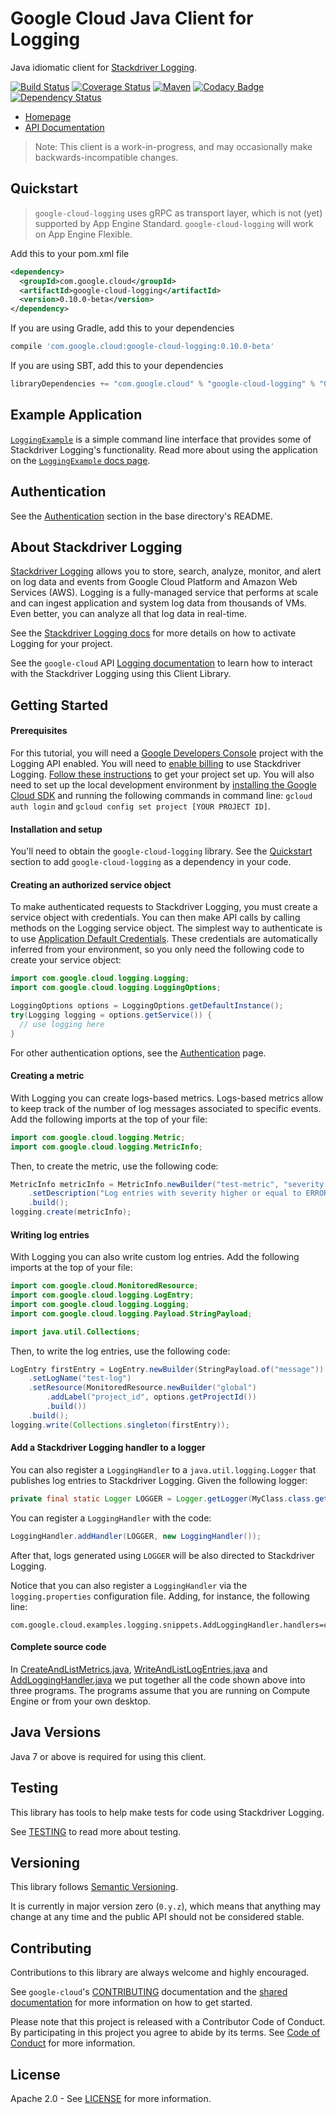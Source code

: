 Google Cloud Java Client for Logging
====================================

Java idiomatic client for [Stackdriver Logging][stackdriver-logging].

[![Build Status](https://travis-ci.org/GoogleCloudPlatform/google-cloud-java.svg?branch=master)](https://travis-ci.org/GoogleCloudPlatform/google-cloud-java)
[![Coverage Status](https://coveralls.io/repos/GoogleCloudPlatform/google-cloud-java/badge.svg?branch=master)](https://coveralls.io/r/GoogleCloudPlatform/google-cloud-java?branch=master)
[![Maven](https://img.shields.io/maven-central/v/com.google.cloud/google-cloud-logging.svg)]( https://img.shields.io/maven-central/v/com.google.cloud/google-cloud-logging.svg)
[![Codacy Badge](https://api.codacy.com/project/badge/grade/9da006ad7c3a4fe1abd142e77c003917)](https://www.codacy.com/app/mziccard/google-cloud-java)
[![Dependency Status](https://www.versioneye.com/user/projects/56bd8ee72a29ed002d2b0969/badge.svg?style=flat)](https://www.versioneye.com/user/projects/56bd8ee72a29ed002d2b0969)

-  [Homepage](https://googlecloudplatform.github.io/google-cloud-java/)
-  [API Documentation](https://googlecloudplatform.github.io/google-cloud-java/apidocs)

> Note: This client is a work-in-progress, and may occasionally
> make backwards-incompatible changes.

Quickstart
----------

> `google-cloud-logging` uses gRPC as transport layer, which is not (yet) supported by App Engine
Standard. `google-cloud-logging` will work on App Engine Flexible.

Add this to your pom.xml file
```xml
<dependency>
  <groupId>com.google.cloud</groupId>
  <artifactId>google-cloud-logging</artifactId>
  <version>0.10.0-beta</version>
</dependency>
```
If you are using Gradle, add this to your dependencies
```Groovy
compile 'com.google.cloud:google-cloud-logging:0.10.0-beta'
```
If you are using SBT, add this to your dependencies
```Scala
libraryDependencies += "com.google.cloud" % "google-cloud-logging" % "0.10.0-beta"
```

Example Application
-------------------
[`LoggingExample`](../google-cloud-examples/src/main/java/com/google/cloud/examples/logging/LoggingExample.java)
is a simple command line interface that provides some of Stackdriver Logging's functionality. Read
more about using the application on the
[`LoggingExample` docs page](https://googlecloudplatform.github.io/google-cloud-java/apidocs/?com/google/cloud/examples/logging/LoggingExample.html).

Authentication
--------------

See the [Authentication](https://github.com/GoogleCloudPlatform/google-cloud-java#authentication) section in the base directory's README.

About Stackdriver Logging
--------------------------

[Stackdriver Logging][stackdriver-logging] allows you to store, search, analyze, monitor, and alert
on log data and events from Google Cloud Platform and Amazon Web Services (AWS). Logging is a
fully-managed service that performs at scale and can ingest application and system log data from
thousands of VMs. Even better, you can analyze all that log data in real-time.

See the [Stackdriver Logging docs][stackdriver-logging-quickstart] for more details on how to
activate Logging for your project.

See the ``google-cloud`` API [Logging documentation][logging-api] to learn how to interact with the
Stackdriver Logging using this Client Library.

Getting Started
---------------
#### Prerequisites
For this tutorial, you will need a
[Google Developers Console](https://console.developers.google.com/) project with the Logging API
enabled. You will need to [enable billing](https://support.google.com/cloud/answer/6158867?hl=en) to
use Stackdriver Logging.
[Follow these instructions](https://cloud.google.com/docs/authentication#preparation) to get your
project set up. You will also need to set up the local development environment by [installing the
Google Cloud SDK](https://cloud.google.com/sdk/) and running the following commands in command line:
`gcloud auth login` and `gcloud config set project [YOUR PROJECT ID]`.

#### Installation and setup
You'll need to obtain the `google-cloud-logging` library.  See the [Quickstart](#quickstart) section
to add `google-cloud-logging` as a dependency in your code.

#### Creating an authorized service object
To make authenticated requests to Stackdriver Logging, you must create a service object with
credentials. You can then make API calls by calling methods on the Logging service object. The
simplest way to authenticate is to use
[Application Default Credentials](https://developers.google.com/identity/protocols/application-default-credentials).
These credentials are automatically inferred from your environment, so you only need the following
code to create your service object:

```java
import com.google.cloud.logging.Logging;
import com.google.cloud.logging.LoggingOptions;

LoggingOptions options = LoggingOptions.getDefaultInstance();
try(Logging logging = options.getService()) {
  // use logging here
}
```

For other authentication options, see the
[Authentication](https://github.com/GoogleCloudPlatform/google-cloud-java#authentication) page.

#### Creating a metric
With Logging you can create logs-based metrics. Logs-based metrics allow to keep track of the number
of log messages associated to specific events. Add the following imports at the top of your file:

```java
import com.google.cloud.logging.Metric;
import com.google.cloud.logging.MetricInfo;
```
Then, to create the metric, use the following code:

```java
MetricInfo metricInfo = MetricInfo.newBuilder("test-metric", "severity >= ERROR")
    .setDescription("Log entries with severity higher or equal to ERROR")
    .build();
logging.create(metricInfo);
```

#### Writing log entries
With Logging you can also write custom log entries. Add the following imports at the top of your
file:
```java
import com.google.cloud.MonitoredResource;
import com.google.cloud.logging.LogEntry;
import com.google.cloud.logging.Logging;
import com.google.cloud.logging.Payload.StringPayload;

import java.util.Collections;
```
Then, to write the log entries, use the following code:
```java
LogEntry firstEntry = LogEntry.newBuilder(StringPayload.of("message"))
    .setLogName("test-log")
    .setResource(MonitoredResource.newBuilder("global")
        .addLabel("project_id", options.getProjectId())
        .build())
    .build();
logging.write(Collections.singleton(firstEntry));
```

#### Add a Stackdriver Logging handler to a logger
You can also register a `LoggingHandler` to a `java.util.logging.Logger` that publishes log entries
to Stackdriver Logging. Given the following logger:
```java
private final static Logger LOGGER = Logger.getLogger(MyClass.class.getName());
```
You can register a `LoggingHandler` with the code:
```java
LoggingHandler.addHandler(LOGGER, new LoggingHandler());
```
After that, logs generated using `LOGGER` will be also directed to Stackdriver Logging.

Notice that you can also register a `LoggingHandler` via the `logging.properties` configuration
file. Adding, for instance, the following line:
```
com.google.cloud.examples.logging.snippets.AddLoggingHandler.handlers=com.google.cloud.logging.LoggingHandler
```
#### Complete source code

In
[CreateAndListMetrics.java](../google-cloud-examples/src/main/java/com/google/cloud/examples/logging/snippets/CreateAndListMetrics.java),
[WriteAndListLogEntries.java](../google-cloud-examples/src/main/java/com/google/cloud/examples/logging/snippets/WriteAndListLogEntries.java)
and
[AddLoggingHandler.java](../google-cloud-examples/src/main/java/com/google/cloud/examples/logging/snippets/AddLoggingHandler.java)
we put together all the code shown above into three programs. The programs assume that you are
running on Compute Engine or from your own desktop.

Java Versions
-------------

Java 7 or above is required for using this client.

Testing
-------

This library has tools to help make tests for code using Stackdriver Logging.

See [TESTING] to read more about testing.

Versioning
----------

This library follows [Semantic Versioning](http://semver.org/).

It is currently in major version zero (``0.y.z``), which means that anything
may change at any time and the public API should not be considered
stable.

Contributing
------------

Contributions to this library are always welcome and highly encouraged.

See `google-cloud`'s [CONTRIBUTING] documentation and the [shared documentation](https://github.com/GoogleCloudPlatform/gcloud-common/blob/master/contributing/readme.md#how-to-contribute-to-gcloud) for more information on how to get started.

Please note that this project is released with a Contributor Code of Conduct. By participating in this project you agree to abide by its terms. See [Code of Conduct][code-of-conduct] for more information.

License
-------

Apache 2.0 - See [LICENSE] for more information.


[CONTRIBUTING]:https://github.com/GoogleCloudPlatform/google-cloud-java/blob/master/CONTRIBUTING.md
[code-of-conduct]:https://github.com/GoogleCloudPlatform/google-cloud-java/blob/master/CODE_OF_CONDUCT.md#contributor-code-of-conduct
[LICENSE]: https://github.com/GoogleCloudPlatform/google-cloud-java/blob/master/LICENSE
[TESTING]: https://github.com/GoogleCloudPlatform/google-cloud-java/blob/master/TESTING.md#testing-code-that-uses-logging


[stackdriver-logging]: https://cloud.google.com/logging
[stackdriver-logging-quickstart]: https://cloud.google.com/logging/docs/quickstart-sdk
[logging-api]: https://googlecloudplatform.github.io/google-cloud-java/apidocs/index.html?com/google/cloud/logging/package-summary.html
